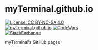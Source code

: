 # myTerminal.github.io

[![License: CC BY-NC-SA 4.0](https://licensebuttons.net/l/by-nc-sa/4.0/80x15.png)](https://creativecommons.org/licenses/by-nc-sa/4.0)  
[![myTerminal.github.io](https://myTerminal.github.io/badges/myTerminal.svg)](http://myterminal.github.io/)
[![CodeWars](https://www.codewars.com/users/myTerminal/badges/micro)](https://www.codewars.com/users/myTerminal)  
[![StackExchange](https://stackexchange.com/users/flair/1944048.png)](https://stackexchange.com/users/1944048/myterminal)

myTerminal's GitHub pages
